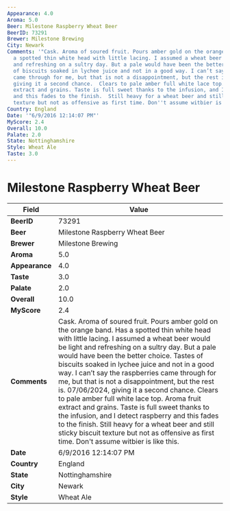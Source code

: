 ```yaml
---
Appearance: 4.0
Aroma: 5.0
Beer: Milestone Raspberry Wheat Beer
BeerID: 73291
Brewer: Milestone Brewing
City: Newark
Comments: '"Cask. Aroma of soured fruit. Pours amber gold on the orange band. Has
  a spotted thin white head with little lacing. I assumed a wheat beer would be light
  and refreshing on a sultry day. But a pale would have been the better choice. Tastes
  of biscuits soaked in lychee juice and not in a good way. I can’t say the raspberries
  came through for me, but that is not a disappointment, but the rest is. 07/06/2024,
  giving it a second chance.  Clears to pale amber full white lace top.  Aroma fruit
  extract and grains. Taste is full sweet thanks to the infusion, and I detect raspberry
  and this fades to the finish.  Still heavy for a wheat beer and still sticky biscuit
  texture but not as offensive as first time. Don''t assume witbier is like this."'
Country: England
Date: '"6/9/2016 12:14:07 PM"'
MyScore: 2.4
Overall: 10.0
Palate: 2.0
State: Nottinghamshire
Style: Wheat Ale
Taste: 3.0
---
```


# Milestone Raspberry Wheat Beer

| Field         | Value |
|---------------|-------|
| **BeerID** | 73291 |
| **Beer** | Milestone Raspberry Wheat Beer |
| **Brewer** | Milestone Brewing |
| **Aroma** | 5.0 |
| **Appearance** | 4.0 |
| **Taste** | 3.0 |
| **Palate** | 2.0 |
| **Overall** | 10.0 |
| **MyScore** | 2.4 |
| **Comments** | Cask. Aroma of soured fruit. Pours amber gold on the orange band. Has a spotted thin white head with little lacing. I assumed a wheat beer would be light and refreshing on a sultry day. But a pale would have been the better choice. Tastes of biscuits soaked in lychee juice and not in a good way. I can’t say the raspberries came through for me, but that is not a disappointment, but the rest is. 07/06/2024, giving it a second chance.  Clears to pale amber full white lace top.  Aroma fruit extract and grains. Taste is full sweet thanks to the infusion, and I detect raspberry and this fades to the finish.  Still heavy for a wheat beer and still sticky biscuit texture but not as offensive as first time. Don't assume witbier is like this. |
| **Date** | 6/9/2016 12:14:07 PM |
| **Country** | England |
| **State** | Nottinghamshire |
| **City** | Newark |
| **Style** | Wheat Ale |
